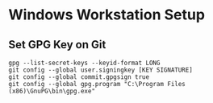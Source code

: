 # Windows Workstation Setup

## Set GPG Key on Git
```shell
gpg --list-secret-keys --keyid-format LONG
git config --global user.signingkey [KEY SIGNATURE]
git config --global commit.gpgsign true
git config --global gpg.program "C:\Program Files (x86)\GnuPG\bin\gpg.exe"
```